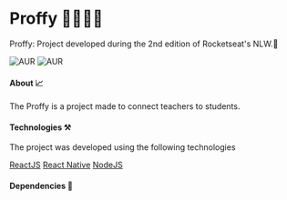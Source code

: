 # Proffy 👨‍🏫👩‍🏫
Proffy: Project developed during the 2nd edition of Rocketseat's NLW.🚀


![AUR](https://img.shields.io/badge/-Web-%231a1a1a)
![AUR](https://img.shields.io/badge/-Mobile-%23301934)


#### About 📈
The Proffy is a project made to connect teachers to students.

#### Technologies ⚒
The project was developed using the following technologies

[ReactJS](https://reactjs.org/)
[React Native](https://reactnative.dev/)
[NodeJS](https://nodejs.org/en/)

#### Dependencies 🔧
